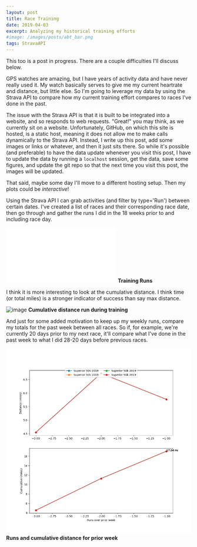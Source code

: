 ```yaml
---
layout: post
title: Race Training
date: 2019-04-03
excerpt: Analyzing my historical training efforts
#image: /images/posts/abt_bar.png
tags: StravaAPI
---
```


This too is a post in progress. There are a couple difficulties I'll discuss below.

GPS watches are amazing, but I have years of activity data and have never really used it. My watch basically serves to give me my current heartrate and distance, but little else.
So I'm going to leverage my data by using the Strava API to compare how my current training effort compares to races I've done in the past.

The issue with the Strava API is that it is built to be integrated into a website, and so responds to web requests. "Great!" you may think, as we currently sit on a website. Unfortunately, GitHub, on which this site is hosted, is a static host, meaning it does not allow me to make calls dynamically to the Strava API. Instead, I write up this post, add some images or links or whatever, and then it just sits there. So while it's possible (and preferable) to have the data update whenever you visit this post, I have to update the data by running a `localhost` session, get the data, save some figures, and update the git repo so that the next time you visit this post, the images will be updated.

That said, maybe some day I'll move to a different hosting setup. Then my plots could be *interactive*!

Using the Strava API I can grab activities (and filter by type='Run') between certain dates. I've created a list of races and their corresponding race date, then go through and gather the runs I did in the 18 weeks prior to and including race day.

![image](/images/posts/rta_dist.html)
**Training Runs**

I think it is more interesting to look at the cumulative distance. I think time (or total miles) is a stronger indicator of success than say max distance.

![image](/images/posts/rta_cum.png)
**Cumulative distance run during training**

And just for some added motivation to keep up my weekly runs, compare my totals for the past week between all races. So if, for example, we're currently 20 days prior to my next race, it'll compare what I've done in the past week to what I did 28-20 days before previous races.

![image](/images/posts/rta_week.png)
**Runs and cumulative distance for prior week**
